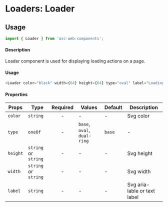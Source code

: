 # Loaders: Loader

## Usage

```js
import { Loader } from 'asc-web-components';
```

#### Description

Loader component is used for displaying loading actions on a page.

#### Usage

```js
<Loader color="black" width={64} height={64} type="oval" label="Loading..." />
```

#### Properties

| Props              | Type     | Required | Values                      | Default   | Description                                                                                                                                      |
| ------------------ | -------- | :------: | --------------------------- | --------- | ------------------------------------------------------------------------------------------------------------------------------------------------ |
| `color`          | `string`   |    -     | -                           | -         | Svg color                                  |
| `type`             | `oneOf`  |    -     | `base`, `oval`, `dual-ring` | `base`     | -                                                                     |
| `height`         | `string` or `string`   |    -     | -               | -         | Svg height                                |
| `width`         | `string` or `string`   |    -     | -                | -         | Svg width                              |
| `label`          | `string`   |    -    | -                           | -         | Svg aria-lable or text label                                             |


